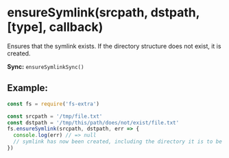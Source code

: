 # ensureSymlink(srcpath, dstpath, [type], callback)

Ensures that the symlink exists. If the directory structure does not exist, it is created.

**Sync:** `ensureSymlinkSync()`

## Example:

```js
const fs = require('fs-extra')

const srcpath = '/tmp/file.txt'
const dstpath = '/tmp/this/path/does/not/exist/file.txt'
fs.ensureSymlink(srcpath, dstpath, err => {
  console.log(err) // => null
  // symlink has now been created, including the directory it is to be placed in
})
```
